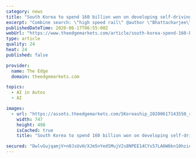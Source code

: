```yaml
---
category: news
title: "South Korea to spend 160 billion won on developing self-driving ships"
excerpt: "Combine search: \"high speed rail\" @author \"Bhattacharjee\" @category \"From the Edge\" Searching either words : 1MDB MAS Searching all words : “Genting Berhad” Searching Chinese phrase : “马电讯” SEOUL (June 17): South Korea said today it will ..."
publishedDateTime: 2020-06-17T06:55:00Z
webUrl: "https://www.theedgemarkets.com/article/south-korea-spend-160-billion-won-developing-selfdriving-ships"
type: article
quality: 24
heat: 24
published: false

provider:
  name: The Edge
  domain: theedgemarkets.com

topics:
  - AI in Autos
  - AI

images:
  - url: "https://assets.theedgemarkets.com/SKoreaship_20200617143550_reuters.jpg?null"
    width: 747
    height: 498
    isCached: true
    title: "South Korea to spend 160 billion won on developing self-driving ships"

secured: "DwlvGujqamjV+n0JsUvH/XJm5nYedSMujV2s8NPEE14CYs57LA6W6kn10hziqws2cWXi1nC2siAKsmPgqiqPVSDUU089Y5SSWXaARbzQU6BPrN1ANla6+n8yft0FsHVNBm1watyxfgftAKrBGSn8Ux4RYRtOJGie3Km6BhenGEIhB+dQE9nAAZkysq2xBXa7en4Tgxnw98SZja1jORoD+7p547p9sxyQHylKWoUI4+mUOnZFwlTfh4io2zU58ztHYq5SDb7e60z2JEqd5YOMpn4UahOWs3gxbwfFbYzSo/GtIx9z+30DmqGzaGSxazR7N43blI0SHMAqi3lrl5B4gg==;ttLZBl60xrJ9gDBoB7pWqQ=="
---
```


